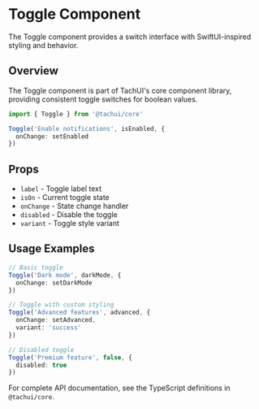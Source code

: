 # Toggle Component

The Toggle component provides a switch interface with SwiftUI-inspired styling and behavior.

## Overview

The Toggle component is part of TachUI's core component library, providing consistent toggle switches for boolean values.

```typescript
import { Toggle } from '@tachui/core'

Toggle('Enable notifications', isEnabled, {
  onChange: setEnabled
})
```

## Props

- `label` - Toggle label text
- `isOn` - Current toggle state
- `onChange` - State change handler
- `disabled` - Disable the toggle
- `variant` - Toggle style variant

## Usage Examples

```typescript
// Basic toggle
Toggle('Dark mode', darkMode, {
  onChange: setDarkMode
})

// Toggle with custom styling
Toggle('Advanced features', advanced, {
  onChange: setAdvanced,
  variant: 'success'
})

// Disabled toggle
Toggle('Premium feature', false, {
  disabled: true
})
```

For complete API documentation, see the TypeScript definitions in `@tachui/core`.